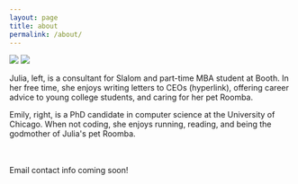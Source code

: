 ```yaml
---
layout: page
title: about
permalink: /about/
---
```

<div class="img_row">
<img class="col one" src="{{ site.baseurl }}/img/julia_pic.jpg">
<img class="col one right" src="{{ site.baseurl }}/img/emily_pic.jpg">
</div>

<p> Julia, left, is a consultant for Slalom and part-time MBA student at Booth. In her free time, she enjoys writing letters to CEOs (hyperlink), offering career advice to young college students, and caring for her pet Roomba. </p>
<p>  Emily, right, is a PhD candidate in computer science at the University of Chicago. When not coding, she enjoys running, reading, and being the godmother of Julia's pet Roomba. </p>

<br/>
<br/>
<!--<span class="contacticon center"> -->
	<!--<a href="mailto:you@example.com"><i class="fa fa-envelope-square"></i></a>-->
        <!--<a href="https://github.com" target="_blank"><i class="fa fa-github-square"></i></a>-->
	<!--<a href="https://www.linkedin.com" target="_blank"><i class="fa fa-linkedin-square"></i></a>-->
	<!--<a href="http://tumblr.com" target="_blank"><i class="fa fa-tumblr-square"></i></a>-->
        <!--<a href="https://twitter.com" target="_blank"><i class="fa fa-twitter-square"></i></a>-->
<!--</span>-->

<div class="col three caption">
	Email contact info coming soon!
</div>

